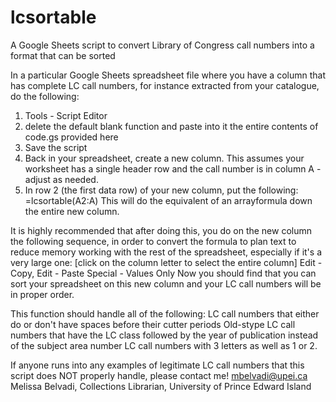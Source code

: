 # lcsortable
A Google Sheets script to convert Library of Congress call numbers into a format that can be sorted


In a particular Google Sheets spreadsheet file where you have a column that has complete LC call numbers, for instance extracted from your catalogue, do the following:
1. Tools - Script Editor
2. delete the default blank function and paste into it the entire contents of code.gs provided here
3. Save the script
4. Back in your spreadsheet, create a new column.  This assumes your worksheet has a single header row and the call number is in column A - adjust as needed.
5. In row 2 (the first data row) of your new column, put the following:  =lcsortable(A2:A)
This will do the equivalent of an arrayformula down the entire new column.

It is highly recommended that after doing this, you do on the new column the following sequence, in order to convert the formula to plan text to reduce memory working with the rest of the spreadsheet, especially if it's a very large one:
[click on the column letter to select the entire column] Edit - Copy, Edit - Paste Special - Values Only
Now you should find that you can sort your spreadsheet on this new column and your LC call numbers will be in proper order.

This function should handle all of the following:
LC call numbers that either do or don't have spaces before their cutter periods
Old-stype LC call numbers that have the LC class followed by the year of publication instead of the subject area number
LC call numbers with 3 letters as well as 1 or 2.

If anyone runs into any examples of legitimate LC call numbers that this script does NOT properly handle, please contact me!
mbelvadi@upei.ca  Melissa Belvadi, Collections Librarian, University of Prince Edward Island
